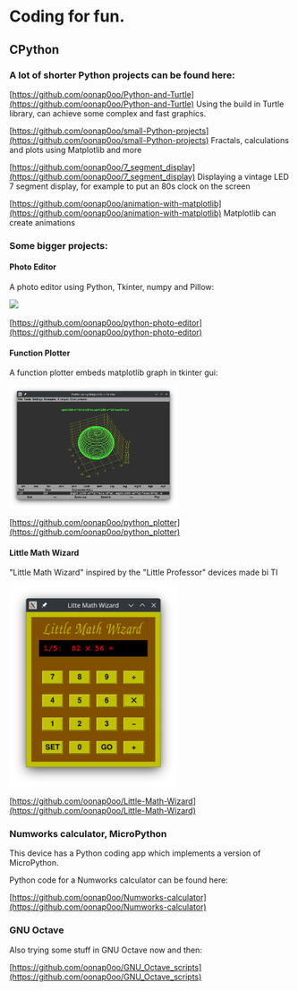 # Coding for fun.

## CPython

### A lot of shorter Python projects can be found here:

[https://github.com/oonap0oo/Python-and-Turtle](https://github.com/oonap0oo/Python-and-Turtle) Using the build in Turtle library, can achieve some complex and fast graphics.

[https://github.com/oonap0oo/small-Python-projects](https://github.com/oonap0oo/small-Python-projects) Fractals, calculations and plots using Matplotlib and more

[https://github.com/oonap0oo/7_segment_display](https://github.com/oonap0oo/7_segment_display) Displaying a vintage LED 7 segment display, for example to put an 80s clock on the screen

[https://github.com/oonap0oo/animation-with-matplotlib](https://github.com/oonap0oo/animation-with-matplotlib) Matplotlib can create animations

### Some bigger projects:

#### Photo Editor

A photo editor using Python, Tkinter, numpy and Pillow:

<img src = "https://github.com/oonap0oo/python-photo-editor/blob/main/python_photo_editor_screenshot.png" width="300"></img>

[https://github.com/oonap0oo/python-photo-editor](https://github.com/oonap0oo/python-photo-editor)

#### Function Plotter

A function plotter embeds matplotlib graph in tkinter gui:

<img src = "https://github.com/oonap0oo/python_plotter/blob/main/plotter2.png" width="300"></img>

[https://github.com/oonap0oo/python_plotter](https://github.com/oonap0oo/python_plotter)


#### Little Math Wizard

"Little Math Wizard" inspired by the "Little Professor" devices made bi TI

<img src = "https://github.com/oonap0oo/Little-Math-Wizard/blob/main/littlewizard.png" width="300"></img>

[https://github.com/oonap0oo/Little-Math-Wizard](https://github.com/oonap0oo/Little-Math-Wizard)

### Numworks calculator, MicroPython

This device has a Python coding app which implements a version of MicroPython.

Python code for a Numworks calculator can be found here:

[https://github.com/oonap0oo/Numworks-calculator](https://github.com/oonap0oo/Numworks-calculator)


### GNU Octave

Also trying some stuff in GNU Octave now and then:

[https://github.com/oonap0oo/GNU_Octave_scripts](https://github.com/oonap0oo/GNU_Octave_scripts)

<!---
oonap0oo/oonap0oo is a ✨ special ✨ repository because its `README.md` (this file) appears on your GitHub profile.
You can click the Preview link to take a look at your changes.
--->
